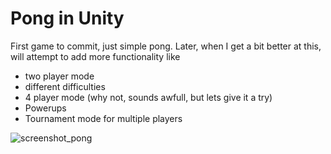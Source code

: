 # Pong in Unity


First game to commit, just simple pong. Later, when I get a bit better at this, will attempt to add more functionality like
- two player mode
- different difficulties
- 4 player mode (why not, sounds awfull, but lets give it a try)
- Powerups
- Tournament mode for multiple players


![screenshot_pong](https://user-images.githubusercontent.com/31698991/150644586-0296cd1b-4b8a-434d-b576-8549d0f596e2.png)
